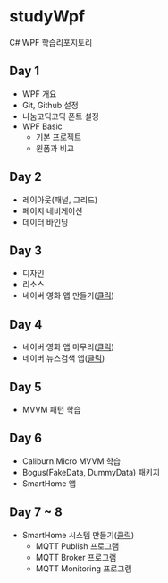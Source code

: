 # studyWpf
C# WPF 학습리포지토리

## Day 1
 - WPF 개요
 - Git, Github 설정
 - 나눔고딕코딕 폰트 설정
 - WPF Basic
    - 기본 프로젝트
    - 윈폼과 비교

## Day 2
 - 레이아웃(패널, 그리드)
 - 페이지 네비게이션
 - 데이터 바인딩

## Day 3
 - 디자인
 - 리소스
 - 네이버 영화 앱 만들기([클릭](https://github.com/osora33/studyWpf/tree/main/portpolio#naver-%EC%98%81%ED%99%94%EA%B2%80%EC%83%89))

## Day 4
 - 네이버 영화 앱 마무리([클릭](https://github.com/osora33/studyWpf/tree/main/portpolio#naver-%EC%98%81%ED%99%94%EA%B2%80%EC%83%89))
 - 네이버 뉴스검색 앱([클릭](https://github.com/osora33/studyWpf/tree/main/portpolio#naver-%EB%89%B4%EC%8A%A4%EA%B2%80%EC%83%89))

## Day 5
 - MVVM 패턴 학습

## Day 6
 - Caliburn.Micro MVVM 학습
 - Bogus(FakeData, DummyData) 패키지
 - SmartHome 앱

## Day 7 ~ 8
 - SmartHome 시스템 만들기([클릭](https://github.com/osora33/studyWpf/tree/main/portpolio#smarthome-%EB%AA%A8%EB%8B%88%ED%84%B0%EB%A7%81%EC%95%B1))
   - MQTT Publish 프로그램
   - MQTT Broker 프로그램
   - MQTT Monitoring 프로그램
